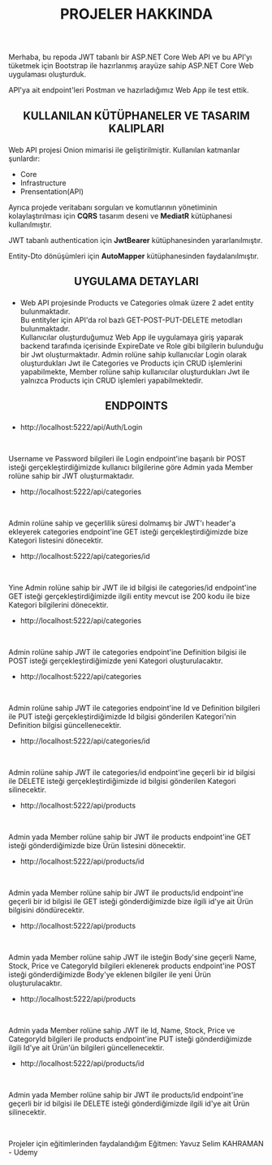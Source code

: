 
# <p align="center"> PROJELER HAKKINDA </p>
<br>
<p>Merhaba, bu repoda JWT tabanlı bir ASP.NET Core Web API ve bu API'yı tüketmek için Bootstrap ile hazırlanmış arayüze sahip ASP.NET Core Web uygulaması oluşturduk.</p>

<p>API'ya ait endpoint'leri Postman ve hazırladığımız Web App ile test ettik.</p>





## <p align="center">KULLANILAN KÜTÜPHANELER VE TASARIM KALIPLARI</p>
<p>Web API projesi Onion mimarisi ile geliştirilmiştir. Kullanılan katmanlar şunlardır:

- Core
- Infrastructure
- Prensentation(API)
</p>

<p>
    Ayrıca projede veritabanı sorguları ve komutlarının yönetiminin kolaylaştırılması için <b>CQRS</b> tasarım deseni ve <b>MediatR</b> kütüphanesi kullanılmıştır.
</p>
<p>JWT tabanlı authentication için <b>JwtBearer</b> kütüphanesinden yararlanılmıştır.</p>

<p>Entity-Dto dönüşümleri için <b>AutoMapper</b> kütüphanesinden faydalanılmıştır.</p>


## <p align="center"> UYGULAMA DETAYLARI </p>


- <p>Web API projesinde Products ve Categories olmak üzere 2 adet entity bulunmaktadır.<br> Bu entityler için API'da rol bazlı GET-POST-PUT-DELETE metodları bulunmaktadır.<br> Kullanıcılar oluşturduğumuz Web App ile uygulamaya giriş yaparak backend tarafında içerisinde ExpireDate ve Role gibi bilgilerin bulunduğu bir Jwt oluşturmaktadır. Admin rolüne sahip kullanıcılar Login olarak oluşturdukları Jwt ile Categories ve Products için CRUD işlemlerini yapabilmekte, Member rolüne sahip kullanıcılar oluşturdukları Jwt ile yalnızca Products için CRUD işlemleri yapabilmektedir.</p>

## <p align="center">ENDPOINTS </p>




- http://localhost:5222/api/Auth/Login

<br>

 <p>Username ve Password bilgileri ile Login endpoint'ine başarılı bir POST isteği gerçekleştirdiğimizde kullanıcı bilgilerine göre Admin yada Member rolüne sahip bir JWT oluşturmaktadır.</p>



- http://localhost:5222/api/categories
<br>

<p>Admin rolüne sahip ve geçerlilik süresi dolmamış bir JWT'ı header'a ekleyerek categories endpoint'ine GET isteği gerçekleştirdiğimizde bize Kategori listesini dönecektir.</p>

- http://localhost:5222/api/categories/id
<br>
<p>Yine Admin rolüne sahip bir JWT ile id bilgisi ile categories/id endpoint'ine GET isteği gerçekleştirdiğimizde ilgili entity mevcut ise 200 kodu ile bize Kategori bilgilerini dönecektir.</p>


- http://localhost:5222/api/categories
<br>
<p>Admin rolüne sahip JWT ile categories endpoint'ine Definition bilgisi ile POST isteği gerçekleştirdiğimizde yeni Kategori oluşturulacaktır.</p>


- http://localhost:5222/api/categories
<br>
<p>Admin rolüne sahip JWT ile categories endpoint'ine Id ve Definition bilgileri ile PUT isteği gerçekleştirdiğimizde Id bilgisi gönderilen Kategori'nin Definition bilgisi güncellenecektir.</p>


- http://localhost:5222/api/categories/id
<br>
<p>Admin rolüne sahip JWT ile categories/id endpoint'ine geçerli bir id bilgisi ile DELETE isteği gerçekleştirdiğimizde id bilgisi gönderilen Kategori silinecektir.</p>


- http://localhost:5222/api/products
<br>
<p>Admin yada Member rolüne sahip bir JWT ile products endpoint'ine GET isteği gönderdiğimizde bize Ürün listesini dönecektir.</p>


- http://localhost:5222/api/products/id
<br>
<p>Admin yada Member rolüne sahip bir JWT ile products/id endpoint'ine geçerli bir id bilgisi ile GET isteği gönderdiğimizde bize ilgili id'ye ait Ürün bilgisini döndürecektir.</p>


- http://localhost:5222/api/products
<br>
<p>Admin yada Member rolüne sahip JWT ile isteğin Body'sine geçerli Name, Stock, Price ve CategoryId bilgileri eklenerek products endpoint'ine POST isteği gönderdiğimizde Body'ye eklenen bilgiler ile yeni Ürün oluşturulacaktır.</p>


- http://localhost:5222/api/products
<br>
<p>Admin yada Member rolüne sahip JWT ile Id, Name, Stock, Price ve CategoryId bilgileri ile products endpoint'ine PUT isteği gönderdiğimizde ilgili Id'ye ait Ürün'ün bilgileri güncellenecektir.</p>


- http://localhost:5222/api/products/id
<br>
<p>Admin yada Member rolüne sahip bir JWT ile products/id endpoint'ine geçerli bir id bilgisi ile DELETE isteği gönderdiğimizde ilgili id'ye ait Ürün silinecektir.</p>


<br>

<p>Projeler için eğitimlerinden faydalandığım Eğitmen: Yavuz Selim KAHRAMAN - Udemy</p>








